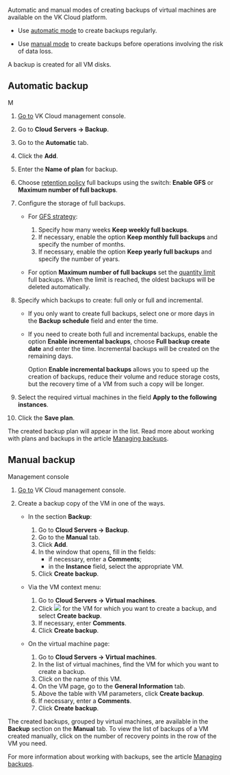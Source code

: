 Automatic and manual modes of creating backups of virtual machines are available on the VK Cloud platform.

- Use [automatic mode](#automatic_backup) to create backups regularly.

- Use [manual mode](#manual_backup) to create backups before operations involving the risk of data loss.

<info>

A backup is created for all VM disks.

</info>

## Automatic backup

<tabs>
<tablist>
<tab>M</tab>
</tablist>
<tabpanel>

1. [Go to](https://msk.cloud.vk.com/app/en/) VK Cloud management console.
2. Go to **Cloud Servers → Backup**.
3. Go to the **Automatic** tab.
4. Click the **Add**.
5. Enter the **Name of plan** for backup.
6. Choose [retention policy](/en/storage/backups/concepts/retention-policy) full backups using the switch: **Enable GFS** or **Maximum number of full backups**.
7. Configure the storage of full backups.

   - For [GFS strategy](/en/storage/backups/concepts/retention-policy/gfs-backup):
      1. Specify how many weeks **Keep weekly full backups**.
      2. If necessary, enable the option **Keep monthly full backups** and specify the number of months.
      3. If necessary, enable the option **Keep yearly full backups** and specify the number of years.

   - For option **Maximum number of full backups** set the [quantity limit](/en/storage/backups/concepts/retention-policy/forward-incremental) full backups. When the limit is reached, the oldest backups will be deleted automatically.

8. Specify which backups to create: full only or full and incremental.

   - If you only want to create full backups, select one or more days in the **Backup schedule** field and enter the time.
   - If you need to create both full and incremental backups, enable the option **Enable incremental backups**, choose **Full backup create date** and enter the time. Incremental backups will be created on the remaining days.

      <info>

      Option **Enable incremental backups** allows you to speed up the creation of backups, reduce their volume and reduce storage costs, but the recovery time of a VM from such a copy will be longer.

      </info>

9. Select the required virtual machines in the field **Apply to the following instances**.
10. Click the **Save plan**.

</tabpanel>
</tabs>

The created backup plan will appear in the list. Read more about working with plans and backups in the article [Managing backups](../vm-backup-manage).

## Manual backup

<tabs>
<tablist>
<tab>Management console</tab>
</tablist>
<tabpanel>

1. [Go to](https://msk.cloud.vk.com/app/en/) VK Cloud management console.
2. Create a backup copy of the VM in one of the ways.

   - In the section **Backup**:

      1. Go to **Cloud Servers → Backup**.
      2. Go to the **Manual** tab.
      3. Click **Add**.
      4. In the window that opens, fill in the fields:
         - if necessary, enter a **Comments**;
         - in the **Instance** field, select the appropriate VM.
      5. Click **Create backup**.

   - Via the VM context menu:

      1. Go to **Cloud Servers → Virtual machines**.
      1. Click ![ ](/en/assets/more-icon.svg "inline") for the VM for which you want to create a backup, and select **Create backup**.
      1. If necessary, enter **Comments**.
      1. Click **Create backup**.

   - On the virtual machine page:

      1. Go to **Cloud Servers → Virtual machines**.
      2. In the list of virtual machines, find the VM for which you want to create a backup.
      3. Click on the name of this VM.
      4. On the VM page, go to the **General Information** tab.
      5. Above the table with VM parameters, click **Create backup**.
      6. If necessary, enter a **Comments**.
      7. Click **Create backup**.

</tabpanel>
</tabs>

The created backups, grouped by virtual machines, are available in the **Backup** section on the **Manual** tab. To view the list of backups of a VM created manually, click on the number of recovery points in the row of the VM you need.

For more information about working with backups, see the article [Managing backups](../vm-backup-manage).
